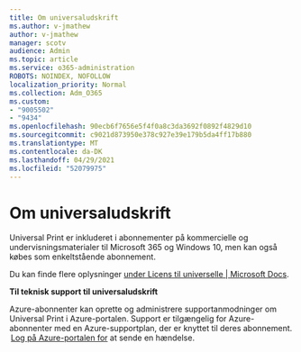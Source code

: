 ```yaml
---
title: Om universaludskrift
ms.author: v-jmathew
author: v-jmathew
manager: scotv
audience: Admin
ms.topic: article
ms.service: o365-administration
ROBOTS: NOINDEX, NOFOLLOW
localization_priority: Normal
ms.collection: Adm_O365
ms.custom:
- "9005502"
- "9434"
ms.openlocfilehash: 90ecb6f7656e5f4f0a8c3da3692f0892f4829d10
ms.sourcegitcommit: c9021d873950e378c927e39e179b5da4ff17b880
ms.translationtype: MT
ms.contentlocale: da-DK
ms.lasthandoff: 04/29/2021
ms.locfileid: "52079975"
---
```

# <a name="about-universal-print"></a>Om universaludskrift

Universal Print er inkluderet i abonnementer på kommercielle og undervisningsmaterialer til Microsoft 365 og Windows 10, men kan også købes som enkeltstående abonnement.

Du kan finde flere oplysninger [under Licens til universelle | Microsoft Docs](https://docs.microsoft.com/universal-print/fundamentals/universal-print-license).

**Til teknisk support til universaludskrift**

Azure-abonnenter kan oprette og administrere supportanmodninger om Universal Print i Azure-portalen. Support er tilgængelig for Azure-abonnenter med en Azure-supportplan, der er knyttet til deres abonnement.  [Log på Azure-portalen for](https://ms.portal.azure.com/#blade/Microsoft_Azure_Support/HelpAndSupportBlade/newsupportrequest) at sende en hændelse.